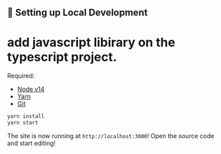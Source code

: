 ##  🔧 Setting up Local Development

# add javascript libirary on the typescript project. 

Required: 
- [Node v14](https://nodejs.org/download/release/latest-v14.x/)  
- [Yarn](https://classic.yarnpkg.com/en/docs/install/) 
- [Git](https://git-scm.com/downloads)


```bash
yarn install
yarn start
```

The site is now running at `http://localhost:3000`!
Open the source code and start editing!


